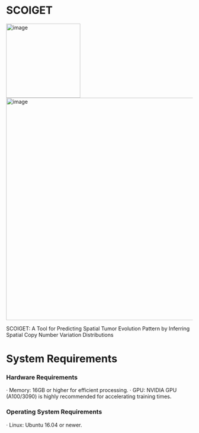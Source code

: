 # SCOIGET

<img width="200" alt="image" src="https://github.com/user-attachments/assets/6ca8a158-9127-44ce-bcee-1e35143fd6c6">
<img width="600" alt="image" src="https://github.com/user-attachments/assets/5afb1e2c-344c-42d7-8c61-db972bcde820">

SCOIGET: A Tool for Predicting Spatial Tumor Evolution Pattern by Inferring Spatial Copy Number Variation Distributions

# System Requirements
### Hardware Requirements
· Memory: 16GB or higher for efficient processing.
· GPU: NVIDIA GPU (A100/3090) is highly recommended for accelerating training times.
### Operating System Requirements
· Linux: Ubuntu 16.04 or newer.
